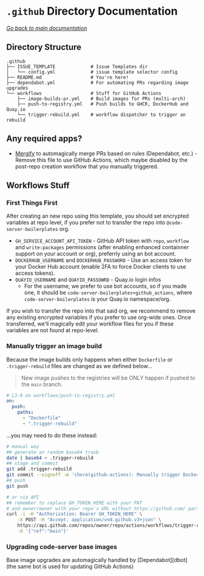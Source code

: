 # `.github` Directory Documentation

_[Go back to main documentation](/README.md)_

## Directory Structure

```
.github
├── ISSUE_TEMPLATE             # Issue Templates dir
│   └── config.yml             # issue template selector config
├── README.md                  # You're here!
├── dependabot.yml             # For automating PRs regarding image upgrades
└── workflows                  # Stuff for GitHub Actions
    ├── image-builds-pr.yml    # Build images for PRs (multi-arch)
    ├── push-to-registry.yml   # Push builds to GHCR, DockerHub and Quay.io
    └── trigger-rebuild.yml    # workflow dispatcher to trigger an rebuild

```

## Any required apps?

* [Mergify](https://github.com/marketplace/mergify) to automagically
merge PRs based on rules (Dependabot, etc.) - Remove this file to use
GitHub Actions, which maybe disabled by the post-repo creation workflow
that you manually triggered.

## Workflows Stuff

### First Things First

After creating an new repo using this template, you should set encrypted
variables at repo level, if you prefer not to transfer the repo into `@code-server-boilerplates` org.

- `GH_SERVICE_ACCOUNT_API_TOKEN` - GitHub API token with `repo`, `workflow` and `write:packages` permissions (after enabling enhanced containner support on your account or org), preferrly using an bot account.
- `DOCKERHUB_USERNAME` and `DOCKERHUB_PASSWORD` - Use an access token for your Docker Hub account (enable 2FA to force Docker clients to use access tokens).
- `QUAYIO_USERNAME` and `QUAYIO_PASSOWRD` - Quay.io login infos
  - For the username, we prefer to use bot accounts, so if you made one, it should be `code-server-boilerplates+github_actions`, where `code-server-boilerplates` is your Quay.io namespace/org.

If you wish to transfer the repo into that said org, we recommend to remove any existing encrypted variables if you prefer to use org-wide ones. Once transferred, we'll magically edit your workflow files for you if these variables are not found at repo-level.

### Manually trigger an image build

Because the image builds only happens when either `Dockerfile` or `.trigger-rebuild` files are changed as we defined below...

> New image pushes to the registries will be ONLY happen if pushed to the `main` branch.

```yml
# L3-8 on workflows/push-to-registry.yml
on:
  push:
    paths:
      - "Dockerfile"
      - ".trigger-rebuild"
```

...you may need to do these instead:

```bash
# manual way
## generate an random base64 trasb
date | base64 > .trigger-rebuild
## stage and commit
git add .trigger-rebuild
git commit --signoff -m 'chore(github-actions): Manually trigger Docker builds CI'
## push
git push

# or via API
## remember to replace GH_TOKEN_HERE with your PAT
# and owner/owner with your repo's URL without https://github.com/ part
curl -i -H "Authorization: Bearer GH_TOKEN_HERE" \
    -X POST -H "Accept: application/vnd.github.v3+json" \
    https://api.github.com/repos/owner/repo/actions/workflows/trigger-rebuild.yml/dispatches \
    -d '{"ref":"main"}'
```

### Upgrading code-server base images

Base image upgrades are automagically handled by [Dependabot][dbot]
(the same bot is used for updating GitHub Actions)
